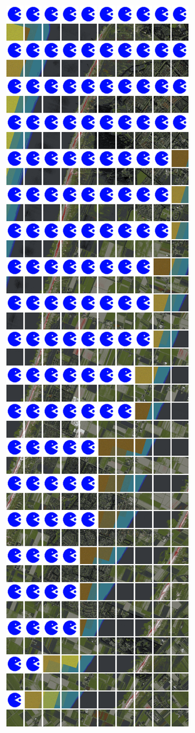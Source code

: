 <html>
<div>
<img src="https://github.com/HakkaTjakka/NL_TILE_MAP/blob/main/source.png" height="44" width="44">
<img src="https://github.com/HakkaTjakka/NL_TILE_MAP/blob/main/source.png" height="44" width="44">
<img src="https://github.com/HakkaTjakka/NL_TILE_MAP/blob/main/source.png" height="44" width="44">
<img src="https://github.com/HakkaTjakka/NL_TILE_MAP/blob/main/source.png" height="44" width="44">
<img src="https://github.com/HakkaTjakka/NL_TILE_MAP/blob/main/source.png" height="44" width="44">
<img src="https://github.com/HakkaTjakka/NL_TILE_MAP/blob/main/source.png" height="44" width="44">
<img src="https://github.com/HakkaTjakka/NL_TILE_MAP/blob/main/source.png" height="44" width="44">
<img src="https://github.com/HakkaTjakka/NL_TILE_MAP/blob/main/source.png" height="44" width="44">
<img src="https://github.com/HakkaTjakka/NL_TILE_MAP/blob/main/source.png" height="44" width="44">
<img src="https://github.com/HakkaTjakka/NL_TILE_MAP/blob/main/source.png" height="44" width="44">
<img src="https://github.com/HakkaTjakka/NL_TILE_MAP/blob/main/18/620/-1067/r.6200.-10670.png" height="44" width="44">
<img src="https://github.com/HakkaTjakka/NL_TILE_MAP/blob/main/18/620/-1067/r.6201.-10670.png" height="44" width="44">
<img src="https://github.com/HakkaTjakka/NL_TILE_MAP/blob/main/18/620/-1067/r.6202.-10670.png" height="44" width="44">
<img src="https://github.com/HakkaTjakka/NL_TILE_MAP/blob/main/18/620/-1067/r.6203.-10670.png" height="44" width="44">
<img src="https://github.com/HakkaTjakka/NL_TILE_MAP/blob/main/18/620/-1067/r.6204.-10670.png" height="44" width="44">
<img src="https://github.com/HakkaTjakka/NL_TILE_MAP/blob/main/18/620/-1067/r.6205.-10670.png" height="44" width="44">
<img src="https://github.com/HakkaTjakka/NL_TILE_MAP/blob/main/18/620/-1067/r.6206.-10670.png" height="44" width="44">
<img src="https://github.com/HakkaTjakka/NL_TILE_MAP/blob/main/18/620/-1067/r.6207.-10670.png" height="44" width="44">
<img src="https://github.com/HakkaTjakka/NL_TILE_MAP/blob/main/18/620/-1067/r.6208.-10670.png" height="44" width="44">
<img src="https://github.com/HakkaTjakka/NL_TILE_MAP/blob/main/18/620/-1067/r.6209.-10670.png" height="44" width="44">
<br>
<img src="https://github.com/HakkaTjakka/NL_TILE_MAP/blob/main/source.png" height="44" width="44">
<img src="https://github.com/HakkaTjakka/NL_TILE_MAP/blob/main/source.png" height="44" width="44">
<img src="https://github.com/HakkaTjakka/NL_TILE_MAP/blob/main/source.png" height="44" width="44">
<img src="https://github.com/HakkaTjakka/NL_TILE_MAP/blob/main/source.png" height="44" width="44">
<img src="https://github.com/HakkaTjakka/NL_TILE_MAP/blob/main/source.png" height="44" width="44">
<img src="https://github.com/HakkaTjakka/NL_TILE_MAP/blob/main/source.png" height="44" width="44">
<img src="https://github.com/HakkaTjakka/NL_TILE_MAP/blob/main/source.png" height="44" width="44">
<img src="https://github.com/HakkaTjakka/NL_TILE_MAP/blob/main/source.png" height="44" width="44">
<img src="https://github.com/HakkaTjakka/NL_TILE_MAP/blob/main/source.png" height="44" width="44">
<img src="https://github.com/HakkaTjakka/NL_TILE_MAP/blob/main/source.png" height="44" width="44">
<img src="https://github.com/HakkaTjakka/NL_TILE_MAP/blob/main/18/620/-1067/r.6200.-10669.png" height="44" width="44">
<img src="https://github.com/HakkaTjakka/NL_TILE_MAP/blob/main/18/620/-1067/r.6201.-10669.png" height="44" width="44">
<img src="https://github.com/HakkaTjakka/NL_TILE_MAP/blob/main/18/620/-1067/r.6202.-10669.png" height="44" width="44">
<img src="https://github.com/HakkaTjakka/NL_TILE_MAP/blob/main/18/620/-1067/r.6203.-10669.png" height="44" width="44">
<img src="https://github.com/HakkaTjakka/NL_TILE_MAP/blob/main/18/620/-1067/r.6204.-10669.png" height="44" width="44">
<img src="https://github.com/HakkaTjakka/NL_TILE_MAP/blob/main/18/620/-1067/r.6205.-10669.png" height="44" width="44">
<img src="https://github.com/HakkaTjakka/NL_TILE_MAP/blob/main/18/620/-1067/r.6206.-10669.png" height="44" width="44">
<img src="https://github.com/HakkaTjakka/NL_TILE_MAP/blob/main/18/620/-1067/r.6207.-10669.png" height="44" width="44">
<img src="https://github.com/HakkaTjakka/NL_TILE_MAP/blob/main/18/620/-1067/r.6208.-10669.png" height="44" width="44">
<img src="https://github.com/HakkaTjakka/NL_TILE_MAP/blob/main/18/620/-1067/r.6209.-10669.png" height="44" width="44">
<br>
<img src="https://github.com/HakkaTjakka/NL_TILE_MAP/blob/main/source.png" height="44" width="44">
<img src="https://github.com/HakkaTjakka/NL_TILE_MAP/blob/main/source.png" height="44" width="44">
<img src="https://github.com/HakkaTjakka/NL_TILE_MAP/blob/main/source.png" height="44" width="44">
<img src="https://github.com/HakkaTjakka/NL_TILE_MAP/blob/main/source.png" height="44" width="44">
<img src="https://github.com/HakkaTjakka/NL_TILE_MAP/blob/main/source.png" height="44" width="44">
<img src="https://github.com/HakkaTjakka/NL_TILE_MAP/blob/main/source.png" height="44" width="44">
<img src="https://github.com/HakkaTjakka/NL_TILE_MAP/blob/main/source.png" height="44" width="44">
<img src="https://github.com/HakkaTjakka/NL_TILE_MAP/blob/main/source.png" height="44" width="44">
<img src="https://github.com/HakkaTjakka/NL_TILE_MAP/blob/main/source.png" height="44" width="44">
<img src="https://github.com/HakkaTjakka/NL_TILE_MAP/blob/main/source.png" height="44" width="44">
<img src="https://github.com/HakkaTjakka/NL_TILE_MAP/blob/main/18/620/-1067/r.6200.-10668.png" height="44" width="44">
<img src="https://github.com/HakkaTjakka/NL_TILE_MAP/blob/main/18/620/-1067/r.6201.-10668.png" height="44" width="44">
<img src="https://github.com/HakkaTjakka/NL_TILE_MAP/blob/main/18/620/-1067/r.6202.-10668.png" height="44" width="44">
<img src="https://github.com/HakkaTjakka/NL_TILE_MAP/blob/main/18/620/-1067/r.6203.-10668.png" height="44" width="44">
<img src="https://github.com/HakkaTjakka/NL_TILE_MAP/blob/main/18/620/-1067/r.6204.-10668.png" height="44" width="44">
<img src="https://github.com/HakkaTjakka/NL_TILE_MAP/blob/main/18/620/-1067/r.6205.-10668.png" height="44" width="44">
<img src="https://github.com/HakkaTjakka/NL_TILE_MAP/blob/main/18/620/-1067/r.6206.-10668.png" height="44" width="44">
<img src="https://github.com/HakkaTjakka/NL_TILE_MAP/blob/main/18/620/-1067/r.6207.-10668.png" height="44" width="44">
<img src="https://github.com/HakkaTjakka/NL_TILE_MAP/blob/main/18/620/-1067/r.6208.-10668.png" height="44" width="44">
<img src="https://github.com/HakkaTjakka/NL_TILE_MAP/blob/main/18/620/-1067/r.6209.-10668.png" height="44" width="44">
<br>
<img src="https://github.com/HakkaTjakka/NL_TILE_MAP/blob/main/source.png" height="44" width="44">
<img src="https://github.com/HakkaTjakka/NL_TILE_MAP/blob/main/source.png" height="44" width="44">
<img src="https://github.com/HakkaTjakka/NL_TILE_MAP/blob/main/source.png" height="44" width="44">
<img src="https://github.com/HakkaTjakka/NL_TILE_MAP/blob/main/source.png" height="44" width="44">
<img src="https://github.com/HakkaTjakka/NL_TILE_MAP/blob/main/source.png" height="44" width="44">
<img src="https://github.com/HakkaTjakka/NL_TILE_MAP/blob/main/source.png" height="44" width="44">
<img src="https://github.com/HakkaTjakka/NL_TILE_MAP/blob/main/source.png" height="44" width="44">
<img src="https://github.com/HakkaTjakka/NL_TILE_MAP/blob/main/source.png" height="44" width="44">
<img src="https://github.com/HakkaTjakka/NL_TILE_MAP/blob/main/source.png" height="44" width="44">
<img src="https://github.com/HakkaTjakka/NL_TILE_MAP/blob/main/source.png" height="44" width="44">
<img src="https://github.com/HakkaTjakka/NL_TILE_MAP/blob/main/18/620/-1067/r.6200.-10667.png" height="44" width="44">
<img src="https://github.com/HakkaTjakka/NL_TILE_MAP/blob/main/18/620/-1067/r.6201.-10667.png" height="44" width="44">
<img src="https://github.com/HakkaTjakka/NL_TILE_MAP/blob/main/18/620/-1067/r.6202.-10667.png" height="44" width="44">
<img src="https://github.com/HakkaTjakka/NL_TILE_MAP/blob/main/18/620/-1067/r.6203.-10667.png" height="44" width="44">
<img src="https://github.com/HakkaTjakka/NL_TILE_MAP/blob/main/18/620/-1067/r.6204.-10667.png" height="44" width="44">
<img src="https://github.com/HakkaTjakka/NL_TILE_MAP/blob/main/18/620/-1067/r.6205.-10667.png" height="44" width="44">
<img src="https://github.com/HakkaTjakka/NL_TILE_MAP/blob/main/18/620/-1067/r.6206.-10667.png" height="44" width="44">
<img src="https://github.com/HakkaTjakka/NL_TILE_MAP/blob/main/18/620/-1067/r.6207.-10667.png" height="44" width="44">
<img src="https://github.com/HakkaTjakka/NL_TILE_MAP/blob/main/18/620/-1067/r.6208.-10667.png" height="44" width="44">
<img src="https://github.com/HakkaTjakka/NL_TILE_MAP/blob/main/18/620/-1067/r.6209.-10667.png" height="44" width="44">
<br>
<img src="https://github.com/HakkaTjakka/NL_TILE_MAP/blob/main/source.png" height="44" width="44">
<img src="https://github.com/HakkaTjakka/NL_TILE_MAP/blob/main/source.png" height="44" width="44">
<img src="https://github.com/HakkaTjakka/NL_TILE_MAP/blob/main/source.png" height="44" width="44">
<img src="https://github.com/HakkaTjakka/NL_TILE_MAP/blob/main/source.png" height="44" width="44">
<img src="https://github.com/HakkaTjakka/NL_TILE_MAP/blob/main/source.png" height="44" width="44">
<img src="https://github.com/HakkaTjakka/NL_TILE_MAP/blob/main/source.png" height="44" width="44">
<img src="https://github.com/HakkaTjakka/NL_TILE_MAP/blob/main/source.png" height="44" width="44">
<img src="https://github.com/HakkaTjakka/NL_TILE_MAP/blob/main/source.png" height="44" width="44">
<img src="https://github.com/HakkaTjakka/NL_TILE_MAP/blob/main/source.png" height="44" width="44">
<img src="https://github.com/HakkaTjakka/NL_TILE_MAP/blob/main/18/619/-1067/r.6199.-10666.png" height="44" width="44">
<img src="https://github.com/HakkaTjakka/NL_TILE_MAP/blob/main/18/620/-1067/r.6200.-10666.png" height="44" width="44">
<img src="https://github.com/HakkaTjakka/NL_TILE_MAP/blob/main/18/620/-1067/r.6201.-10666.png" height="44" width="44">
<img src="https://github.com/HakkaTjakka/NL_TILE_MAP/blob/main/18/620/-1067/r.6202.-10666.png" height="44" width="44">
<img src="https://github.com/HakkaTjakka/NL_TILE_MAP/blob/main/18/620/-1067/r.6203.-10666.png" height="44" width="44">
<img src="https://github.com/HakkaTjakka/NL_TILE_MAP/blob/main/18/620/-1067/r.6204.-10666.png" height="44" width="44">
<img src="https://github.com/HakkaTjakka/NL_TILE_MAP/blob/main/18/620/-1067/r.6205.-10666.png" height="44" width="44">
<img src="https://github.com/HakkaTjakka/NL_TILE_MAP/blob/main/18/620/-1067/r.6206.-10666.png" height="44" width="44">
<img src="https://github.com/HakkaTjakka/NL_TILE_MAP/blob/main/18/620/-1067/r.6207.-10666.png" height="44" width="44">
<img src="https://github.com/HakkaTjakka/NL_TILE_MAP/blob/main/18/620/-1067/r.6208.-10666.png" height="44" width="44">
<img src="https://github.com/HakkaTjakka/NL_TILE_MAP/blob/main/18/620/-1067/r.6209.-10666.png" height="44" width="44">
<br>
<img src="https://github.com/HakkaTjakka/NL_TILE_MAP/blob/main/source.png" height="44" width="44">
<img src="https://github.com/HakkaTjakka/NL_TILE_MAP/blob/main/source.png" height="44" width="44">
<img src="https://github.com/HakkaTjakka/NL_TILE_MAP/blob/main/source.png" height="44" width="44">
<img src="https://github.com/HakkaTjakka/NL_TILE_MAP/blob/main/source.png" height="44" width="44">
<img src="https://github.com/HakkaTjakka/NL_TILE_MAP/blob/main/source.png" height="44" width="44">
<img src="https://github.com/HakkaTjakka/NL_TILE_MAP/blob/main/source.png" height="44" width="44">
<img src="https://github.com/HakkaTjakka/NL_TILE_MAP/blob/main/source.png" height="44" width="44">
<img src="https://github.com/HakkaTjakka/NL_TILE_MAP/blob/main/source.png" height="44" width="44">
<img src="https://github.com/HakkaTjakka/NL_TILE_MAP/blob/main/source.png" height="44" width="44">
<img src="https://github.com/HakkaTjakka/NL_TILE_MAP/blob/main/18/619/-1067/r.6199.-10665.png" height="44" width="44">
<img src="https://github.com/HakkaTjakka/NL_TILE_MAP/blob/main/18/620/-1067/r.6200.-10665.png" height="44" width="44">
<img src="https://github.com/HakkaTjakka/NL_TILE_MAP/blob/main/18/620/-1067/r.6201.-10665.png" height="44" width="44">
<img src="https://github.com/HakkaTjakka/NL_TILE_MAP/blob/main/18/620/-1067/r.6202.-10665.png" height="44" width="44">
<img src="https://github.com/HakkaTjakka/NL_TILE_MAP/blob/main/18/620/-1067/r.6203.-10665.png" height="44" width="44">
<img src="https://github.com/HakkaTjakka/NL_TILE_MAP/blob/main/18/620/-1067/r.6204.-10665.png" height="44" width="44">
<img src="https://github.com/HakkaTjakka/NL_TILE_MAP/blob/main/18/620/-1067/r.6205.-10665.png" height="44" width="44">
<img src="https://github.com/HakkaTjakka/NL_TILE_MAP/blob/main/18/620/-1067/r.6206.-10665.png" height="44" width="44">
<img src="https://github.com/HakkaTjakka/NL_TILE_MAP/blob/main/18/620/-1067/r.6207.-10665.png" height="44" width="44">
<img src="https://github.com/HakkaTjakka/NL_TILE_MAP/blob/main/18/620/-1067/r.6208.-10665.png" height="44" width="44">
<img src="https://github.com/HakkaTjakka/NL_TILE_MAP/blob/main/18/620/-1067/r.6209.-10665.png" height="44" width="44">
<br>
<img src="https://github.com/HakkaTjakka/NL_TILE_MAP/blob/main/source.png" height="44" width="44">
<img src="https://github.com/HakkaTjakka/NL_TILE_MAP/blob/main/source.png" height="44" width="44">
<img src="https://github.com/HakkaTjakka/NL_TILE_MAP/blob/main/source.png" height="44" width="44">
<img src="https://github.com/HakkaTjakka/NL_TILE_MAP/blob/main/source.png" height="44" width="44">
<img src="https://github.com/HakkaTjakka/NL_TILE_MAP/blob/main/source.png" height="44" width="44">
<img src="https://github.com/HakkaTjakka/NL_TILE_MAP/blob/main/source.png" height="44" width="44">
<img src="https://github.com/HakkaTjakka/NL_TILE_MAP/blob/main/source.png" height="44" width="44">
<img src="https://github.com/HakkaTjakka/NL_TILE_MAP/blob/main/source.png" height="44" width="44">
<img src="https://github.com/HakkaTjakka/NL_TILE_MAP/blob/main/source.png" height="44" width="44">
<img src="https://github.com/HakkaTjakka/NL_TILE_MAP/blob/main/18/619/-1067/r.6199.-10664.png" height="44" width="44">
<img src="https://github.com/HakkaTjakka/NL_TILE_MAP/blob/main/18/620/-1067/r.6200.-10664.png" height="44" width="44">
<img src="https://github.com/HakkaTjakka/NL_TILE_MAP/blob/main/18/620/-1067/r.6201.-10664.png" height="44" width="44">
<img src="https://github.com/HakkaTjakka/NL_TILE_MAP/blob/main/18/620/-1067/r.6202.-10664.png" height="44" width="44">
<img src="https://github.com/HakkaTjakka/NL_TILE_MAP/blob/main/18/620/-1067/r.6203.-10664.png" height="44" width="44">
<img src="https://github.com/HakkaTjakka/NL_TILE_MAP/blob/main/18/620/-1067/r.6204.-10664.png" height="44" width="44">
<img src="https://github.com/HakkaTjakka/NL_TILE_MAP/blob/main/18/620/-1067/r.6205.-10664.png" height="44" width="44">
<img src="https://github.com/HakkaTjakka/NL_TILE_MAP/blob/main/18/620/-1067/r.6206.-10664.png" height="44" width="44">
<img src="https://github.com/HakkaTjakka/NL_TILE_MAP/blob/main/18/620/-1067/r.6207.-10664.png" height="44" width="44">
<img src="https://github.com/HakkaTjakka/NL_TILE_MAP/blob/main/18/620/-1067/r.6208.-10664.png" height="44" width="44">
<img src="https://github.com/HakkaTjakka/NL_TILE_MAP/blob/main/18/620/-1067/r.6209.-10664.png" height="44" width="44">
<br>
<img src="https://github.com/HakkaTjakka/NL_TILE_MAP/blob/main/source.png" height="44" width="44">
<img src="https://github.com/HakkaTjakka/NL_TILE_MAP/blob/main/source.png" height="44" width="44">
<img src="https://github.com/HakkaTjakka/NL_TILE_MAP/blob/main/source.png" height="44" width="44">
<img src="https://github.com/HakkaTjakka/NL_TILE_MAP/blob/main/source.png" height="44" width="44">
<img src="https://github.com/HakkaTjakka/NL_TILE_MAP/blob/main/source.png" height="44" width="44">
<img src="https://github.com/HakkaTjakka/NL_TILE_MAP/blob/main/source.png" height="44" width="44">
<img src="https://github.com/HakkaTjakka/NL_TILE_MAP/blob/main/source.png" height="44" width="44">
<img src="https://github.com/HakkaTjakka/NL_TILE_MAP/blob/main/source.png" height="44" width="44">
<img src="https://github.com/HakkaTjakka/NL_TILE_MAP/blob/main/18/619/-1067/r.6198.-10663.png" height="44" width="44">
<img src="https://github.com/HakkaTjakka/NL_TILE_MAP/blob/main/18/619/-1067/r.6199.-10663.png" height="44" width="44">
<img src="https://github.com/HakkaTjakka/NL_TILE_MAP/blob/main/18/620/-1067/r.6200.-10663.png" height="44" width="44">
<img src="https://github.com/HakkaTjakka/NL_TILE_MAP/blob/main/18/620/-1067/r.6201.-10663.png" height="44" width="44">
<img src="https://github.com/HakkaTjakka/NL_TILE_MAP/blob/main/18/620/-1067/r.6202.-10663.png" height="44" width="44">
<img src="https://github.com/HakkaTjakka/NL_TILE_MAP/blob/main/18/620/-1067/r.6203.-10663.png" height="44" width="44">
<img src="https://github.com/HakkaTjakka/NL_TILE_MAP/blob/main/18/620/-1067/r.6204.-10663.png" height="44" width="44">
<img src="https://github.com/HakkaTjakka/NL_TILE_MAP/blob/main/18/620/-1067/r.6205.-10663.png" height="44" width="44">
<img src="https://github.com/HakkaTjakka/NL_TILE_MAP/blob/main/18/620/-1067/r.6206.-10663.png" height="44" width="44">
<img src="https://github.com/HakkaTjakka/NL_TILE_MAP/blob/main/18/620/-1067/r.6207.-10663.png" height="44" width="44">
<img src="https://github.com/HakkaTjakka/NL_TILE_MAP/blob/main/18/620/-1067/r.6208.-10663.png" height="44" width="44">
<img src="https://github.com/HakkaTjakka/NL_TILE_MAP/blob/main/18/620/-1067/r.6209.-10663.png" height="44" width="44">
<br>
<img src="https://github.com/HakkaTjakka/NL_TILE_MAP/blob/main/source.png" height="44" width="44">
<img src="https://github.com/HakkaTjakka/NL_TILE_MAP/blob/main/source.png" height="44" width="44">
<img src="https://github.com/HakkaTjakka/NL_TILE_MAP/blob/main/source.png" height="44" width="44">
<img src="https://github.com/HakkaTjakka/NL_TILE_MAP/blob/main/source.png" height="44" width="44">
<img src="https://github.com/HakkaTjakka/NL_TILE_MAP/blob/main/source.png" height="44" width="44">
<img src="https://github.com/HakkaTjakka/NL_TILE_MAP/blob/main/source.png" height="44" width="44">
<img src="https://github.com/HakkaTjakka/NL_TILE_MAP/blob/main/source.png" height="44" width="44">
<img src="https://github.com/HakkaTjakka/NL_TILE_MAP/blob/main/source.png" height="44" width="44">
<img src="https://github.com/HakkaTjakka/NL_TILE_MAP/blob/main/18/619/-1067/r.6198.-10662.png" height="44" width="44">
<img src="https://github.com/HakkaTjakka/NL_TILE_MAP/blob/main/18/619/-1067/r.6199.-10662.png" height="44" width="44">
<img src="https://github.com/HakkaTjakka/NL_TILE_MAP/blob/main/18/620/-1067/r.6200.-10662.png" height="44" width="44">
<img src="https://github.com/HakkaTjakka/NL_TILE_MAP/blob/main/18/620/-1067/r.6201.-10662.png" height="44" width="44">
<img src="https://github.com/HakkaTjakka/NL_TILE_MAP/blob/main/18/620/-1067/r.6202.-10662.png" height="44" width="44">
<img src="https://github.com/HakkaTjakka/NL_TILE_MAP/blob/main/18/620/-1067/r.6203.-10662.png" height="44" width="44">
<img src="https://github.com/HakkaTjakka/NL_TILE_MAP/blob/main/18/620/-1067/r.6204.-10662.png" height="44" width="44">
<img src="https://github.com/HakkaTjakka/NL_TILE_MAP/blob/main/18/620/-1067/r.6205.-10662.png" height="44" width="44">
<img src="https://github.com/HakkaTjakka/NL_TILE_MAP/blob/main/18/620/-1067/r.6206.-10662.png" height="44" width="44">
<img src="https://github.com/HakkaTjakka/NL_TILE_MAP/blob/main/18/620/-1067/r.6207.-10662.png" height="44" width="44">
<img src="https://github.com/HakkaTjakka/NL_TILE_MAP/blob/main/18/620/-1067/r.6208.-10662.png" height="44" width="44">
<img src="https://github.com/HakkaTjakka/NL_TILE_MAP/blob/main/18/620/-1067/r.6209.-10662.png" height="44" width="44">
<br>
<img src="https://github.com/HakkaTjakka/NL_TILE_MAP/blob/main/source.png" height="44" width="44">
<img src="https://github.com/HakkaTjakka/NL_TILE_MAP/blob/main/source.png" height="44" width="44">
<img src="https://github.com/HakkaTjakka/NL_TILE_MAP/blob/main/source.png" height="44" width="44">
<img src="https://github.com/HakkaTjakka/NL_TILE_MAP/blob/main/source.png" height="44" width="44">
<img src="https://github.com/HakkaTjakka/NL_TILE_MAP/blob/main/source.png" height="44" width="44">
<img src="https://github.com/HakkaTjakka/NL_TILE_MAP/blob/main/source.png" height="44" width="44">
<img src="https://github.com/HakkaTjakka/NL_TILE_MAP/blob/main/source.png" height="44" width="44">
<img src="https://github.com/HakkaTjakka/NL_TILE_MAP/blob/main/source.png" height="44" width="44">
<img src="https://github.com/HakkaTjakka/NL_TILE_MAP/blob/main/18/619/-1067/r.6198.-10661.png" height="44" width="44">
<img src="https://github.com/HakkaTjakka/NL_TILE_MAP/blob/main/18/619/-1067/r.6199.-10661.png" height="44" width="44">
<img src="https://github.com/HakkaTjakka/NL_TILE_MAP/blob/main/18/620/-1067/r.6200.-10661.png" height="44" width="44">
<img src="https://github.com/HakkaTjakka/NL_TILE_MAP/blob/main/18/620/-1067/r.6201.-10661.png" height="44" width="44">
<img src="https://github.com/HakkaTjakka/NL_TILE_MAP/blob/main/18/620/-1067/r.6202.-10661.png" height="44" width="44">
<img src="https://github.com/HakkaTjakka/NL_TILE_MAP/blob/main/18/620/-1067/r.6203.-10661.png" height="44" width="44">
<img src="https://github.com/HakkaTjakka/NL_TILE_MAP/blob/main/18/620/-1067/r.6204.-10661.png" height="44" width="44">
<img src="https://github.com/HakkaTjakka/NL_TILE_MAP/blob/main/18/620/-1067/r.6205.-10661.png" height="44" width="44">
<img src="https://github.com/HakkaTjakka/NL_TILE_MAP/blob/main/18/620/-1067/r.6206.-10661.png" height="44" width="44">
<img src="https://github.com/HakkaTjakka/NL_TILE_MAP/blob/main/18/620/-1067/r.6207.-10661.png" height="44" width="44">
<img src="https://github.com/HakkaTjakka/NL_TILE_MAP/blob/main/18/620/-1067/r.6208.-10661.png" height="44" width="44">
<img src="https://github.com/HakkaTjakka/NL_TILE_MAP/blob/main/18/620/-1067/r.6209.-10661.png" height="44" width="44">
<br>
<img src="https://github.com/HakkaTjakka/NL_TILE_MAP/blob/main/source.png" height="44" width="44">
<img src="https://github.com/HakkaTjakka/NL_TILE_MAP/blob/main/source.png" height="44" width="44">
<img src="https://github.com/HakkaTjakka/NL_TILE_MAP/blob/main/source.png" height="44" width="44">
<img src="https://github.com/HakkaTjakka/NL_TILE_MAP/blob/main/source.png" height="44" width="44">
<img src="https://github.com/HakkaTjakka/NL_TILE_MAP/blob/main/source.png" height="44" width="44">
<img src="https://github.com/HakkaTjakka/NL_TILE_MAP/blob/main/source.png" height="44" width="44">
<img src="https://github.com/HakkaTjakka/NL_TILE_MAP/blob/main/source.png" height="44" width="44">
<img src="https://github.com/HakkaTjakka/NL_TILE_MAP/blob/main/18/619/-1066/r.6197.-10660.png" height="44" width="44">
<img src="https://github.com/HakkaTjakka/NL_TILE_MAP/blob/main/18/619/-1066/r.6198.-10660.png" height="44" width="44">
<img src="https://github.com/HakkaTjakka/NL_TILE_MAP/blob/main/18/619/-1066/r.6199.-10660.png" height="44" width="44">
<img src="https://github.com/HakkaTjakka/NL_TILE_MAP/blob/main/18/620/-1066/r.6200.-10660.png" height="44" width="44">
<img src="https://github.com/HakkaTjakka/NL_TILE_MAP/blob/main/18/620/-1066/r.6201.-10660.png" height="44" width="44">
<img src="https://github.com/HakkaTjakka/NL_TILE_MAP/blob/main/18/620/-1066/r.6202.-10660.png" height="44" width="44">
<img src="https://github.com/HakkaTjakka/NL_TILE_MAP/blob/main/18/620/-1066/r.6203.-10660.png" height="44" width="44">
<img src="https://github.com/HakkaTjakka/NL_TILE_MAP/blob/main/18/620/-1066/r.6204.-10660.png" height="44" width="44">
<img src="https://github.com/HakkaTjakka/NL_TILE_MAP/blob/main/18/620/-1066/r.6205.-10660.png" height="44" width="44">
<img src="https://github.com/HakkaTjakka/NL_TILE_MAP/blob/main/18/620/-1066/r.6206.-10660.png" height="44" width="44">
<img src="https://github.com/HakkaTjakka/NL_TILE_MAP/blob/main/18/620/-1066/r.6207.-10660.png" height="44" width="44">
<img src="https://github.com/HakkaTjakka/NL_TILE_MAP/blob/main/18/620/-1066/r.6208.-10660.png" height="44" width="44">
<img src="https://github.com/HakkaTjakka/NL_TILE_MAP/blob/main/18/620/-1066/r.6209.-10660.png" height="44" width="44">
<br>
<img src="https://github.com/HakkaTjakka/NL_TILE_MAP/blob/main/source.png" height="44" width="44">
<img src="https://github.com/HakkaTjakka/NL_TILE_MAP/blob/main/source.png" height="44" width="44">
<img src="https://github.com/HakkaTjakka/NL_TILE_MAP/blob/main/source.png" height="44" width="44">
<img src="https://github.com/HakkaTjakka/NL_TILE_MAP/blob/main/source.png" height="44" width="44">
<img src="https://github.com/HakkaTjakka/NL_TILE_MAP/blob/main/source.png" height="44" width="44">
<img src="https://github.com/HakkaTjakka/NL_TILE_MAP/blob/main/source.png" height="44" width="44">
<img src="https://github.com/HakkaTjakka/NL_TILE_MAP/blob/main/source.png" height="44" width="44">
<img src="https://github.com/HakkaTjakka/NL_TILE_MAP/blob/main/18/619/-1066/r.6197.-10659.png" height="44" width="44">
<img src="https://github.com/HakkaTjakka/NL_TILE_MAP/blob/main/18/619/-1066/r.6198.-10659.png" height="44" width="44">
<img src="https://github.com/HakkaTjakka/NL_TILE_MAP/blob/main/18/619/-1066/r.6199.-10659.png" height="44" width="44">
<img src="https://github.com/HakkaTjakka/NL_TILE_MAP/blob/main/18/620/-1066/r.6200.-10659.png" height="44" width="44">
<img src="https://github.com/HakkaTjakka/NL_TILE_MAP/blob/main/18/620/-1066/r.6201.-10659.png" height="44" width="44">
<img src="https://github.com/HakkaTjakka/NL_TILE_MAP/blob/main/18/620/-1066/r.6202.-10659.png" height="44" width="44">
<img src="https://github.com/HakkaTjakka/NL_TILE_MAP/blob/main/18/620/-1066/r.6203.-10659.png" height="44" width="44">
<img src="https://github.com/HakkaTjakka/NL_TILE_MAP/blob/main/18/620/-1066/r.6204.-10659.png" height="44" width="44">
<img src="https://github.com/HakkaTjakka/NL_TILE_MAP/blob/main/18/620/-1066/r.6205.-10659.png" height="44" width="44">
<img src="https://github.com/HakkaTjakka/NL_TILE_MAP/blob/main/18/620/-1066/r.6206.-10659.png" height="44" width="44">
<img src="https://github.com/HakkaTjakka/NL_TILE_MAP/blob/main/18/620/-1066/r.6207.-10659.png" height="44" width="44">
<img src="https://github.com/HakkaTjakka/NL_TILE_MAP/blob/main/18/620/-1066/r.6208.-10659.png" height="44" width="44">
<img src="https://github.com/HakkaTjakka/NL_TILE_MAP/blob/main/18/620/-1066/r.6209.-10659.png" height="44" width="44">
<br>
<img src="https://github.com/HakkaTjakka/NL_TILE_MAP/blob/main/source.png" height="44" width="44">
<img src="https://github.com/HakkaTjakka/NL_TILE_MAP/blob/main/source.png" height="44" width="44">
<img src="https://github.com/HakkaTjakka/NL_TILE_MAP/blob/main/source.png" height="44" width="44">
<img src="https://github.com/HakkaTjakka/NL_TILE_MAP/blob/main/source.png" height="44" width="44">
<img src="https://github.com/HakkaTjakka/NL_TILE_MAP/blob/main/source.png" height="44" width="44">
<img src="https://github.com/HakkaTjakka/NL_TILE_MAP/blob/main/18/619/-1066/r.6195.-10658.png" height="44" width="44">
<img src="https://github.com/HakkaTjakka/NL_TILE_MAP/blob/main/18/619/-1066/r.6196.-10658.png" height="44" width="44">
<img src="https://github.com/HakkaTjakka/NL_TILE_MAP/blob/main/18/619/-1066/r.6197.-10658.png" height="44" width="44">
<img src="https://github.com/HakkaTjakka/NL_TILE_MAP/blob/main/18/619/-1066/r.6198.-10658.png" height="44" width="44">
<img src="https://github.com/HakkaTjakka/NL_TILE_MAP/blob/main/18/619/-1066/r.6199.-10658.png" height="44" width="44">
<img src="https://github.com/HakkaTjakka/NL_TILE_MAP/blob/main/18/620/-1066/r.6200.-10658.png" height="44" width="44">
<img src="https://github.com/HakkaTjakka/NL_TILE_MAP/blob/main/18/620/-1066/r.6201.-10658.png" height="44" width="44">
<img src="https://github.com/HakkaTjakka/NL_TILE_MAP/blob/main/18/620/-1066/r.6202.-10658.png" height="44" width="44">
<img src="https://github.com/HakkaTjakka/NL_TILE_MAP/blob/main/18/620/-1066/r.6203.-10658.png" height="44" width="44">
<img src="https://github.com/HakkaTjakka/NL_TILE_MAP/blob/main/18/620/-1066/r.6204.-10658.png" height="44" width="44">
<img src="https://github.com/HakkaTjakka/NL_TILE_MAP/blob/main/18/620/-1066/r.6205.-10658.png" height="44" width="44">
<img src="https://github.com/HakkaTjakka/NL_TILE_MAP/blob/main/18/620/-1066/r.6206.-10658.png" height="44" width="44">
<img src="https://github.com/HakkaTjakka/NL_TILE_MAP/blob/main/18/620/-1066/r.6207.-10658.png" height="44" width="44">
<img src="https://github.com/HakkaTjakka/NL_TILE_MAP/blob/main/18/620/-1066/r.6208.-10658.png" height="44" width="44">
<img src="https://github.com/HakkaTjakka/NL_TILE_MAP/blob/main/18/620/-1066/r.6209.-10658.png" height="44" width="44">
<br>
<img src="https://github.com/HakkaTjakka/NL_TILE_MAP/blob/main/source.png" height="44" width="44">
<img src="https://github.com/HakkaTjakka/NL_TILE_MAP/blob/main/source.png" height="44" width="44">
<img src="https://github.com/HakkaTjakka/NL_TILE_MAP/blob/main/source.png" height="44" width="44">
<img src="https://github.com/HakkaTjakka/NL_TILE_MAP/blob/main/source.png" height="44" width="44">
<img src="https://github.com/HakkaTjakka/NL_TILE_MAP/blob/main/source.png" height="44" width="44">
<img src="https://github.com/HakkaTjakka/NL_TILE_MAP/blob/main/18/619/-1066/r.6195.-10657.png" height="44" width="44">
<img src="https://github.com/HakkaTjakka/NL_TILE_MAP/blob/main/18/619/-1066/r.6196.-10657.png" height="44" width="44">
<img src="https://github.com/HakkaTjakka/NL_TILE_MAP/blob/main/18/619/-1066/r.6197.-10657.png" height="44" width="44">
<img src="https://github.com/HakkaTjakka/NL_TILE_MAP/blob/main/18/619/-1066/r.6198.-10657.png" height="44" width="44">
<img src="https://github.com/HakkaTjakka/NL_TILE_MAP/blob/main/18/619/-1066/r.6199.-10657.png" height="44" width="44">
<img src="https://github.com/HakkaTjakka/NL_TILE_MAP/blob/main/18/620/-1066/r.6200.-10657.png" height="44" width="44">
<img src="https://github.com/HakkaTjakka/NL_TILE_MAP/blob/main/18/620/-1066/r.6201.-10657.png" height="44" width="44">
<img src="https://github.com/HakkaTjakka/NL_TILE_MAP/blob/main/18/620/-1066/r.6202.-10657.png" height="44" width="44">
<img src="https://github.com/HakkaTjakka/NL_TILE_MAP/blob/main/18/620/-1066/r.6203.-10657.png" height="44" width="44">
<img src="https://github.com/HakkaTjakka/NL_TILE_MAP/blob/main/18/620/-1066/r.6204.-10657.png" height="44" width="44">
<img src="https://github.com/HakkaTjakka/NL_TILE_MAP/blob/main/18/620/-1066/r.6205.-10657.png" height="44" width="44">
<img src="https://github.com/HakkaTjakka/NL_TILE_MAP/blob/main/18/620/-1066/r.6206.-10657.png" height="44" width="44">
<img src="https://github.com/HakkaTjakka/NL_TILE_MAP/blob/main/18/620/-1066/r.6207.-10657.png" height="44" width="44">
<img src="https://github.com/HakkaTjakka/NL_TILE_MAP/blob/main/18/620/-1066/r.6208.-10657.png" height="44" width="44">
<img src="https://github.com/HakkaTjakka/NL_TILE_MAP/blob/main/18/620/-1066/r.6209.-10657.png" height="44" width="44">
<br>
<img src="https://github.com/HakkaTjakka/NL_TILE_MAP/blob/main/source.png" height="44" width="44">
<img src="https://github.com/HakkaTjakka/NL_TILE_MAP/blob/main/source.png" height="44" width="44">
<img src="https://github.com/HakkaTjakka/NL_TILE_MAP/blob/main/source.png" height="44" width="44">
<img src="https://github.com/HakkaTjakka/NL_TILE_MAP/blob/main/source.png" height="44" width="44">
<img src="https://github.com/HakkaTjakka/NL_TILE_MAP/blob/main/source.png" height="44" width="44">
<img src="https://github.com/HakkaTjakka/NL_TILE_MAP/blob/main/18/619/-1066/r.6195.-10656.png" height="44" width="44">
<img src="https://github.com/HakkaTjakka/NL_TILE_MAP/blob/main/18/619/-1066/r.6196.-10656.png" height="44" width="44">
<img src="https://github.com/HakkaTjakka/NL_TILE_MAP/blob/main/18/619/-1066/r.6197.-10656.png" height="44" width="44">
<img src="https://github.com/HakkaTjakka/NL_TILE_MAP/blob/main/18/619/-1066/r.6198.-10656.png" height="44" width="44">
<img src="https://github.com/HakkaTjakka/NL_TILE_MAP/blob/main/18/619/-1066/r.6199.-10656.png" height="44" width="44">
<img src="https://github.com/HakkaTjakka/NL_TILE_MAP/blob/main/18/620/-1066/r.6200.-10656.png" height="44" width="44">
<img src="https://github.com/HakkaTjakka/NL_TILE_MAP/blob/main/18/620/-1066/r.6201.-10656.png" height="44" width="44">
<img src="https://github.com/HakkaTjakka/NL_TILE_MAP/blob/main/18/620/-1066/r.6202.-10656.png" height="44" width="44">
<img src="https://github.com/HakkaTjakka/NL_TILE_MAP/blob/main/18/620/-1066/r.6203.-10656.png" height="44" width="44">
<img src="https://github.com/HakkaTjakka/NL_TILE_MAP/blob/main/18/620/-1066/r.6204.-10656.png" height="44" width="44">
<img src="https://github.com/HakkaTjakka/NL_TILE_MAP/blob/main/18/620/-1066/r.6205.-10656.png" height="44" width="44">
<img src="https://github.com/HakkaTjakka/NL_TILE_MAP/blob/main/18/620/-1066/r.6206.-10656.png" height="44" width="44">
<img src="https://github.com/HakkaTjakka/NL_TILE_MAP/blob/main/18/620/-1066/r.6207.-10656.png" height="44" width="44">
<img src="https://github.com/HakkaTjakka/NL_TILE_MAP/blob/main/18/620/-1066/r.6208.-10656.png" height="44" width="44">
<img src="https://github.com/HakkaTjakka/NL_TILE_MAP/blob/main/18/620/-1066/r.6209.-10656.png" height="44" width="44">
<br>
<img src="https://github.com/HakkaTjakka/NL_TILE_MAP/blob/main/source.png" height="44" width="44">
<img src="https://github.com/HakkaTjakka/NL_TILE_MAP/blob/main/source.png" height="44" width="44">
<img src="https://github.com/HakkaTjakka/NL_TILE_MAP/blob/main/source.png" height="44" width="44">
<img src="https://github.com/HakkaTjakka/NL_TILE_MAP/blob/main/source.png" height="44" width="44">
<img src="https://github.com/HakkaTjakka/NL_TILE_MAP/blob/main/18/619/-1066/r.6194.-10655.png" height="44" width="44">
<img src="https://github.com/HakkaTjakka/NL_TILE_MAP/blob/main/18/619/-1066/r.6195.-10655.png" height="44" width="44">
<img src="https://github.com/HakkaTjakka/NL_TILE_MAP/blob/main/18/619/-1066/r.6196.-10655.png" height="44" width="44">
<img src="https://github.com/HakkaTjakka/NL_TILE_MAP/blob/main/18/619/-1066/r.6197.-10655.png" height="44" width="44">
<img src="https://github.com/HakkaTjakka/NL_TILE_MAP/blob/main/18/619/-1066/r.6198.-10655.png" height="44" width="44">
<img src="https://github.com/HakkaTjakka/NL_TILE_MAP/blob/main/18/619/-1066/r.6199.-10655.png" height="44" width="44">
<img src="https://github.com/HakkaTjakka/NL_TILE_MAP/blob/main/18/620/-1066/r.6200.-10655.png" height="44" width="44">
<img src="https://github.com/HakkaTjakka/NL_TILE_MAP/blob/main/18/620/-1066/r.6201.-10655.png" height="44" width="44">
<img src="https://github.com/HakkaTjakka/NL_TILE_MAP/blob/main/18/620/-1066/r.6202.-10655.png" height="44" width="44">
<img src="https://github.com/HakkaTjakka/NL_TILE_MAP/blob/main/18/620/-1066/r.6203.-10655.png" height="44" width="44">
<img src="https://github.com/HakkaTjakka/NL_TILE_MAP/blob/main/18/620/-1066/r.6204.-10655.png" height="44" width="44">
<img src="https://github.com/HakkaTjakka/NL_TILE_MAP/blob/main/18/620/-1066/r.6205.-10655.png" height="44" width="44">
<img src="https://github.com/HakkaTjakka/NL_TILE_MAP/blob/main/18/620/-1066/r.6206.-10655.png" height="44" width="44">
<img src="https://github.com/HakkaTjakka/NL_TILE_MAP/blob/main/18/620/-1066/r.6207.-10655.png" height="44" width="44">
<img src="https://github.com/HakkaTjakka/NL_TILE_MAP/blob/main/18/620/-1066/r.6208.-10655.png" height="44" width="44">
<img src="https://github.com/HakkaTjakka/NL_TILE_MAP/blob/main/18/620/-1066/r.6209.-10655.png" height="44" width="44">
<br>
<img src="https://github.com/HakkaTjakka/NL_TILE_MAP/blob/main/source.png" height="44" width="44">
<img src="https://github.com/HakkaTjakka/NL_TILE_MAP/blob/main/source.png" height="44" width="44">
<img src="https://github.com/HakkaTjakka/NL_TILE_MAP/blob/main/source.png" height="44" width="44">
<img src="https://github.com/HakkaTjakka/NL_TILE_MAP/blob/main/source.png" height="44" width="44">
<img src="https://github.com/HakkaTjakka/NL_TILE_MAP/blob/main/18/619/-1066/r.6194.-10654.png" height="44" width="44">
<img src="https://github.com/HakkaTjakka/NL_TILE_MAP/blob/main/18/619/-1066/r.6195.-10654.png" height="44" width="44">
<img src="https://github.com/HakkaTjakka/NL_TILE_MAP/blob/main/18/619/-1066/r.6196.-10654.png" height="44" width="44">
<img src="https://github.com/HakkaTjakka/NL_TILE_MAP/blob/main/18/619/-1066/r.6197.-10654.png" height="44" width="44">
<img src="https://github.com/HakkaTjakka/NL_TILE_MAP/blob/main/18/619/-1066/r.6198.-10654.png" height="44" width="44">
<img src="https://github.com/HakkaTjakka/NL_TILE_MAP/blob/main/18/619/-1066/r.6199.-10654.png" height="44" width="44">
<img src="https://github.com/HakkaTjakka/NL_TILE_MAP/blob/main/18/620/-1066/r.6200.-10654.png" height="44" width="44">
<img src="https://github.com/HakkaTjakka/NL_TILE_MAP/blob/main/18/620/-1066/r.6201.-10654.png" height="44" width="44">
<img src="https://github.com/HakkaTjakka/NL_TILE_MAP/blob/main/18/620/-1066/r.6202.-10654.png" height="44" width="44">
<img src="https://github.com/HakkaTjakka/NL_TILE_MAP/blob/main/18/620/-1066/r.6203.-10654.png" height="44" width="44">
<img src="https://github.com/HakkaTjakka/NL_TILE_MAP/blob/main/18/620/-1066/r.6204.-10654.png" height="44" width="44">
<img src="https://github.com/HakkaTjakka/NL_TILE_MAP/blob/main/18/620/-1066/r.6205.-10654.png" height="44" width="44">
<img src="https://github.com/HakkaTjakka/NL_TILE_MAP/blob/main/18/620/-1066/r.6206.-10654.png" height="44" width="44">
<img src="https://github.com/HakkaTjakka/NL_TILE_MAP/blob/main/18/620/-1066/r.6207.-10654.png" height="44" width="44">
<img src="https://github.com/HakkaTjakka/NL_TILE_MAP/blob/main/18/620/-1066/r.6208.-10654.png" height="44" width="44">
<img src="https://github.com/HakkaTjakka/NL_TILE_MAP/blob/main/18/620/-1066/r.6209.-10654.png" height="44" width="44">
<br>
<img src="https://github.com/HakkaTjakka/NL_TILE_MAP/blob/main/source.png" height="44" width="44">
<img src="https://github.com/HakkaTjakka/NL_TILE_MAP/blob/main/source.png" height="44" width="44">
<img src="https://github.com/HakkaTjakka/NL_TILE_MAP/blob/main/source.png" height="44" width="44">
<img src="https://github.com/HakkaTjakka/NL_TILE_MAP/blob/main/source.png" height="44" width="44">
<img src="https://github.com/HakkaTjakka/NL_TILE_MAP/blob/main/18/619/-1066/r.6194.-10653.png" height="44" width="44">
<img src="https://github.com/HakkaTjakka/NL_TILE_MAP/blob/main/18/619/-1066/r.6195.-10653.png" height="44" width="44">
<img src="https://github.com/HakkaTjakka/NL_TILE_MAP/blob/main/18/619/-1066/r.6196.-10653.png" height="44" width="44">
<img src="https://github.com/HakkaTjakka/NL_TILE_MAP/blob/main/18/619/-1066/r.6197.-10653.png" height="44" width="44">
<img src="https://github.com/HakkaTjakka/NL_TILE_MAP/blob/main/18/619/-1066/r.6198.-10653.png" height="44" width="44">
<img src="https://github.com/HakkaTjakka/NL_TILE_MAP/blob/main/18/619/-1066/r.6199.-10653.png" height="44" width="44">
<img src="https://github.com/HakkaTjakka/NL_TILE_MAP/blob/main/18/620/-1066/r.6200.-10653.png" height="44" width="44">
<img src="https://github.com/HakkaTjakka/NL_TILE_MAP/blob/main/18/620/-1066/r.6201.-10653.png" height="44" width="44">
<img src="https://github.com/HakkaTjakka/NL_TILE_MAP/blob/main/18/620/-1066/r.6202.-10653.png" height="44" width="44">
<img src="https://github.com/HakkaTjakka/NL_TILE_MAP/blob/main/18/620/-1066/r.6203.-10653.png" height="44" width="44">
<img src="https://github.com/HakkaTjakka/NL_TILE_MAP/blob/main/18/620/-1066/r.6204.-10653.png" height="44" width="44">
<img src="https://github.com/HakkaTjakka/NL_TILE_MAP/blob/main/18/620/-1066/r.6205.-10653.png" height="44" width="44">
<img src="https://github.com/HakkaTjakka/NL_TILE_MAP/blob/main/18/620/-1066/r.6206.-10653.png" height="44" width="44">
<img src="https://github.com/HakkaTjakka/NL_TILE_MAP/blob/main/18/620/-1066/r.6207.-10653.png" height="44" width="44">
<img src="https://github.com/HakkaTjakka/NL_TILE_MAP/blob/main/18/620/-1066/r.6208.-10653.png" height="44" width="44">
<img src="https://github.com/HakkaTjakka/NL_TILE_MAP/blob/main/18/620/-1066/r.6209.-10653.png" height="44" width="44">
<br>
<img src="https://github.com/HakkaTjakka/NL_TILE_MAP/blob/main/source.png" height="44" width="44">
<img src="https://github.com/HakkaTjakka/NL_TILE_MAP/blob/main/source.png" height="44" width="44">
<img src="https://github.com/HakkaTjakka/NL_TILE_MAP/blob/main/18/619/-1066/r.6192.-10652.png" height="44" width="44">
<img src="https://github.com/HakkaTjakka/NL_TILE_MAP/blob/main/18/619/-1066/r.6193.-10652.png" height="44" width="44">
<img src="https://github.com/HakkaTjakka/NL_TILE_MAP/blob/main/18/619/-1066/r.6194.-10652.png" height="44" width="44">
<img src="https://github.com/HakkaTjakka/NL_TILE_MAP/blob/main/18/619/-1066/r.6195.-10652.png" height="44" width="44">
<img src="https://github.com/HakkaTjakka/NL_TILE_MAP/blob/main/18/619/-1066/r.6196.-10652.png" height="44" width="44">
<img src="https://github.com/HakkaTjakka/NL_TILE_MAP/blob/main/18/619/-1066/r.6197.-10652.png" height="44" width="44">
<img src="https://github.com/HakkaTjakka/NL_TILE_MAP/blob/main/18/619/-1066/r.6198.-10652.png" height="44" width="44">
<img src="https://github.com/HakkaTjakka/NL_TILE_MAP/blob/main/18/619/-1066/r.6199.-10652.png" height="44" width="44">
<img src="https://github.com/HakkaTjakka/NL_TILE_MAP/blob/main/18/620/-1066/r.6200.-10652.png" height="44" width="44">
<img src="https://github.com/HakkaTjakka/NL_TILE_MAP/blob/main/18/620/-1066/r.6201.-10652.png" height="44" width="44">
<img src="https://github.com/HakkaTjakka/NL_TILE_MAP/blob/main/18/620/-1066/r.6202.-10652.png" height="44" width="44">
<img src="https://github.com/HakkaTjakka/NL_TILE_MAP/blob/main/18/620/-1066/r.6203.-10652.png" height="44" width="44">
<img src="https://github.com/HakkaTjakka/NL_TILE_MAP/blob/main/18/620/-1066/r.6204.-10652.png" height="44" width="44">
<img src="https://github.com/HakkaTjakka/NL_TILE_MAP/blob/main/18/620/-1066/r.6205.-10652.png" height="44" width="44">
<img src="https://github.com/HakkaTjakka/NL_TILE_MAP/blob/main/18/620/-1066/r.6206.-10652.png" height="44" width="44">
<img src="https://github.com/HakkaTjakka/NL_TILE_MAP/blob/main/18/620/-1066/r.6207.-10652.png" height="44" width="44">
<img src="https://github.com/HakkaTjakka/NL_TILE_MAP/blob/main/18/620/-1066/r.6208.-10652.png" height="44" width="44">
<img src="https://github.com/HakkaTjakka/NL_TILE_MAP/blob/main/18/620/-1066/r.6209.-10652.png" height="44" width="44">
<br>
<img src="https://github.com/HakkaTjakka/NL_TILE_MAP/blob/main/source.png" height="44" width="44">
<img src="https://github.com/HakkaTjakka/NL_TILE_MAP/blob/main/18/619/-1066/r.6191.-10651.png" height="44" width="44">
<img src="https://github.com/HakkaTjakka/NL_TILE_MAP/blob/main/18/619/-1066/r.6192.-10651.png" height="44" width="44">
<img src="https://github.com/HakkaTjakka/NL_TILE_MAP/blob/main/18/619/-1066/r.6193.-10651.png" height="44" width="44">
<img src="https://github.com/HakkaTjakka/NL_TILE_MAP/blob/main/18/619/-1066/r.6194.-10651.png" height="44" width="44">
<img src="https://github.com/HakkaTjakka/NL_TILE_MAP/blob/main/18/619/-1066/r.6195.-10651.png" height="44" width="44">
<img src="https://github.com/HakkaTjakka/NL_TILE_MAP/blob/main/18/619/-1066/r.6196.-10651.png" height="44" width="44">
<img src="https://github.com/HakkaTjakka/NL_TILE_MAP/blob/main/18/619/-1066/r.6197.-10651.png" height="44" width="44">
<img src="https://github.com/HakkaTjakka/NL_TILE_MAP/blob/main/18/619/-1066/r.6198.-10651.png" height="44" width="44">
<img src="https://github.com/HakkaTjakka/NL_TILE_MAP/blob/main/18/619/-1066/r.6199.-10651.png" height="44" width="44">
<img src="https://github.com/HakkaTjakka/NL_TILE_MAP/blob/main/18/620/-1066/r.6200.-10651.png" height="44" width="44">
<img src="https://github.com/HakkaTjakka/NL_TILE_MAP/blob/main/18/620/-1066/r.6201.-10651.png" height="44" width="44">
<img src="https://github.com/HakkaTjakka/NL_TILE_MAP/blob/main/18/620/-1066/r.6202.-10651.png" height="44" width="44">
<img src="https://github.com/HakkaTjakka/NL_TILE_MAP/blob/main/18/620/-1066/r.6203.-10651.png" height="44" width="44">
<img src="https://github.com/HakkaTjakka/NL_TILE_MAP/blob/main/18/620/-1066/r.6204.-10651.png" height="44" width="44">
<img src="https://github.com/HakkaTjakka/NL_TILE_MAP/blob/main/18/620/-1066/r.6205.-10651.png" height="44" width="44">
<img src="https://github.com/HakkaTjakka/NL_TILE_MAP/blob/main/18/620/-1066/r.6206.-10651.png" height="44" width="44">
<img src="https://github.com/HakkaTjakka/NL_TILE_MAP/blob/main/18/620/-1066/r.6207.-10651.png" height="44" width="44">
<img src="https://github.com/HakkaTjakka/NL_TILE_MAP/blob/main/18/620/-1066/r.6208.-10651.png" height="44" width="44">
<img src="https://github.com/HakkaTjakka/NL_TILE_MAP/blob/main/18/620/-1066/r.6209.-10651.png" height="44" width="44">
<br>
</div>
</html>
